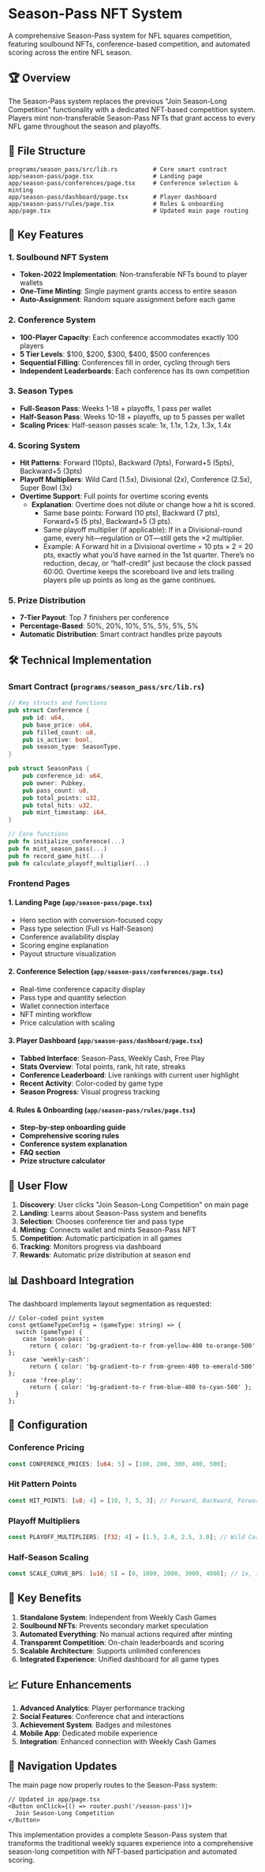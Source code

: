 # Season-Pass NFT System

A comprehensive Season-Pass system for NFL squares competition, featuring soulbound NFTs, conference-based competition, and automated scoring across the entire NFL season.

## 🏆 Overview

The Season-Pass system replaces the previous "Join Season-Long Competition" functionality with a dedicated NFT-based competition system. Players mint non-transferable Season-Pass NFTs that grant access to every NFL game throughout the season and playoffs.

## 📁 File Structure

```
programs/season_pass/src/lib.rs          # Core smart contract
app/season-pass/page.tsx                 # Landing page
app/season-pass/conferences/page.tsx     # Conference selection & minting
app/season-pass/dashboard/page.tsx       # Player dashboard
app/season-pass/rules/page.tsx           # Rules & onboarding
app/page.tsx                             # Updated main page routing
```

## 🚀 Key Features

### 1. **Soulbound NFT System**
- **Token-2022 Implementation**: Non-transferable NFTs bound to player wallets
- **One-Time Minting**: Single payment grants access to entire season
- **Auto-Assignment**: Random square assignment before each game

### 2. **Conference System**
- **100-Player Capacity**: Each conference accommodates exactly 100 players
- **5 Tier Levels**: $100, $200, $300, $400, $500 conferences
- **Sequential Filling**: Conferences fill in order, cycling through tiers
- **Independent Leaderboards**: Each conference has its own competition

### 3. **Season Types**
- **Full-Season Pass**: Weeks 1-18 + playoffs, 1 pass per wallet
- **Half-Season Pass**: Weeks 10-18 + playoffs, up to 5 passes per wallet
- **Scaling Prices**: Half-season passes scale: 1x, 1.1x, 1.2x, 1.3x, 1.4x

### 4. **Scoring System**
- **Hit Patterns**: Forward (10pts), Backward (7pts), Forward+5 (5pts), Backward+5 (3pts)
- **Playoff Multipliers**: Wild Card (1.5x), Divisional (2x), Conference (2.5x), Super Bowl (3x)
- **Overtime Support**: Full points for overtime scoring events
  - **Explanation**: Overtime does not dilute or change how a hit is scored.
    - Same base points: Forward (10 pts), Backward (7 pts), Forward+5 (5 pts), Backward+5 (3 pts).
    - Same playoff multiplier (if applicable): If in a Divisional-round game, every hit—regulation or OT—still gets the ×2 multiplier.
    - Example: A Forward hit in a Divisional overtime = 10 pts × 2 = 20 pts, exactly what you’d have earned in the 1st quarter. There’s no reduction, decay, or “half-credit” just because the clock passed 60:00. Overtime keeps the scoreboard live and lets trailing players pile up points as long as the game continues.

### 5. **Prize Distribution**
- **7-Tier Payout**: Top 7 finishers per conference
- **Percentage-Based**: 50%, 20%, 10%, 5%, 5%, 5%, 5%
- **Automatic Distribution**: Smart contract handles prize payouts

## 🛠 Technical Implementation

### Smart Contract (`programs/season_pass/src/lib.rs`)

```rust
// Key structs and functions
pub struct Conference {
    pub id: u64,
    pub base_price: u64,
    pub filled_count: u8,
    pub is_active: bool,
    pub season_type: SeasonType,
}

pub struct SeasonPass {
    pub conference_id: u64,
    pub owner: Pubkey,
    pub pass_count: u8,
    pub total_points: u32,
    pub total_hits: u32,
    pub mint_timestamp: i64,
}

// Core functions
pub fn initialize_conference(...)
pub fn mint_season_pass(...)
pub fn record_game_hit(...)
pub fn calculate_playoff_multiplier(...)
```

### Frontend Pages

#### 1. **Landing Page** (`app/season-pass/page.tsx`)
- Hero section with conversion-focused copy
- Pass type selection (Full vs Half-Season)
- Conference availability display
- Scoring engine explanation
- Payout structure visualization

#### 2. **Conference Selection** (`app/season-pass/conferences/page.tsx`)
- Real-time conference capacity display
- Pass type and quantity selection
- Wallet connection interface
- NFT minting workflow
- Price calculation with scaling

#### 3. **Player Dashboard** (`app/season-pass/dashboard/page.tsx`)
- **Tabbed Interface**: Season-Pass, Weekly Cash, Free Play
- **Stats Overview**: Total points, rank, hit rate, streaks
- **Conference Leaderboard**: Live rankings with current user highlight
- **Recent Activity**: Color-coded by game type
- **Season Progress**: Visual progress tracking

#### 4. **Rules & Onboarding** (`app/season-pass/rules/page.tsx`)
- **Step-by-step onboarding guide**
- **Comprehensive scoring rules**
- **Conference system explanation**
- **FAQ section**
- **Prize structure calculator**

## 🎯 User Flow

1. **Discovery**: User clicks "Join Season-Long Competition" on main page
2. **Landing**: Learns about Season-Pass system and benefits
3. **Selection**: Chooses conference tier and pass type
4. **Minting**: Connects wallet and mints Season-Pass NFT
5. **Competition**: Automatic participation in all games
6. **Tracking**: Monitors progress via dashboard
7. **Rewards**: Automatic prize distribution at season end

## 📊 Dashboard Integration

The dashboard implements layout segmentation as requested:

```tsx
// Color-coded point system
const getGameTypeConfig = (gameType: string) => {
  switch (gameType) {
    case 'season-pass':
      return { color: 'bg-gradient-to-r from-yellow-400 to-orange-500' };
    case 'weekly-cash':
      return { color: 'bg-gradient-to-r from-green-400 to-emerald-500' };
    case 'free-play':
      return { color: 'bg-gradient-to-r from-blue-400 to-cyan-500' };
  }
};
```

## 🔧 Configuration

### Conference Pricing
```rust
const CONFERENCE_PRICES: [u64; 5] = [100, 200, 300, 400, 500];
```

### Hit Pattern Points
```rust
const HIT_POINTS: [u8; 4] = [10, 7, 5, 3]; // Forward, Backward, Forward+5, Backward+5
```

### Playoff Multipliers
```rust
const PLAYOFF_MULTIPLIERS: [f32; 4] = [1.5, 2.0, 2.5, 3.0]; // Wild Card through Super Bowl
```

### Half-Season Scaling
```rust
const SCALE_CURVE_BPS: [u16; 5] = [0, 1000, 2000, 3000, 4000]; // 1x, 1.1x, 1.2x, 1.3x, 1.4x
```

## 🌟 Key Benefits

1. **Standalone System**: Independent from Weekly Cash Games
2. **Soulbound NFTs**: Prevents secondary market speculation
3. **Automated Everything**: No manual actions required after minting
4. **Transparent Competition**: On-chain leaderboards and scoring
5. **Scalable Architecture**: Supports unlimited conferences
6. **Integrated Experience**: Unified dashboard for all game types

## 📈 Future Enhancements

1. **Advanced Analytics**: Player performance tracking
2. **Social Features**: Conference chat and interactions
3. **Achievement System**: Badges and milestones
4. **Mobile App**: Dedicated mobile experience
5. **Integration**: Enhanced connection with Weekly Cash Games

## 🔗 Navigation Updates

The main page now properly routes to the Season-Pass system:

```tsx
// Updated in app/page.tsx
<Button onClick={() => router.push('/season-pass')}>
  Join Season-Long Competition
</Button>
```

This implementation provides a complete Season-Pass system that transforms the traditional weekly squares experience into a comprehensive season-long competition with NFT-based participation and automated scoring.